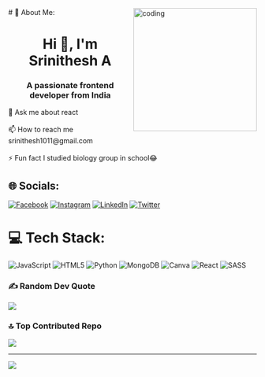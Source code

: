 <img align="right" alt="coding" width=250; height="250"  src="https://i.gifer.com/origin/98/98eda5b292bc33c779b8499d656f90ad_w200.webp">
# 💫 About Me:<br>
<h1 align="center">Hi 👋, I'm Srinithesh A</h1>
<h3 align="center">A passionate frontend developer from India</h3>
💬 Ask me about react<br><br>📫 How to reach me srinithesh1011@gmail.com<br><br>⚡ Fun fact I studied biology group in school😂


## 🌐 Socials:
[![Facebook](https://img.shields.io/badge/Facebook-%231877F2.svg?logo=Facebook&logoColor=white)](https://facebook.com/Nithesh) [![Instagram](https://img.shields.io/badge/Instagram-%23E4405F.svg?logo=Instagram&logoColor=white)](https://instagram.com/@nithesh_srn) [![LinkedIn](https://img.shields.io/badge/LinkedIn-%230077B5.svg?logo=linkedin&logoColor=white)](https://linkedin.com/in/SrinitheshA) [![Twitter](https://img.shields.io/badge/Twitter-%231DA1F2.svg?logo=Twitter&logoColor=white)](https://twitter.com/@nithesh1011) 

# 💻 Tech Stack:
![JavaScript](https://img.shields.io/badge/javascript-%23323330.svg?style=for-the-badge&logo=javascript&logoColor=%23F7DF1E) ![HTML5](https://img.shields.io/badge/html5-%23E34F26.svg?style=for-the-badge&logo=html5&logoColor=white) ![Python](https://img.shields.io/badge/python-3670A0?style=for-the-badge&logo=python&logoColor=ffdd54) ![MongoDB](https://img.shields.io/badge/MongoDB-%234ea94b.svg?style=for-the-badge&logo=mongodb&logoColor=white) ![Canva](https://img.shields.io/badge/Canva-%2300C4CC.svg?style=for-the-badge&logo=Canva&logoColor=white) ![React](https://img.shields.io/badge/react-%2320232a.svg?style=for-the-badge&logo=react&logoColor=%2361DAFB) ![SASS](https://img.shields.io/badge/SASS-hotpink.svg?style=for-the-badge&logo=SASS&logoColor=white)


### ✍️ Random Dev Quote
![](https://quotes-github-readme.vercel.app/api?type=horizontal&theme=radical)

### 🔝 Top Contributed Repo
![](https://github-contributor-stats.vercel.app/api?username=Nithesh-1011&limit=5&theme=nord&combine_all_yearly_contributions=true)

---
[![](https://visitcount.itsvg.in/api?id=Nithesh-1011&icon=2&color=1)](https://visitcount.itsvg.in)

<!-- Proudly created with GPRM ( https://gprm.itsvg.in ) -->
